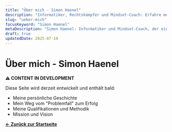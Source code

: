 ```yaml
---
title: "Über mich - Simon Haenel"
description: "Informatiker, Rechtskämpfer und Mindset-Coach: Erfahre mehr über meinen Weg vom ADHS-'Problemfall' zum Grosskonzern-Besieger."
slug: "ueber-mich"
focusKeyword: "Simon Haenel"
metaDescription: "Simon Haenel: Informatiker und Mindset-Coach, der einen Grosskonzern vor Gericht schlug. Meine Story, Methodik und Mission."
draft: true
updatedDate: 2025-07-19
---
```


# Über mich - Simon Haenel

**⚠️ CONTENT IN DEVELOPMENT**

Diese Seite wird derzeit entwickelt und enthält bald:

- Meine persönliche Geschichte
- Mein Weg vom "Problemfall" zum Erfolg
- Meine Qualifikationen und Methodik
- Mission und Vision

**[← Zurück zur Startseite](/)**
